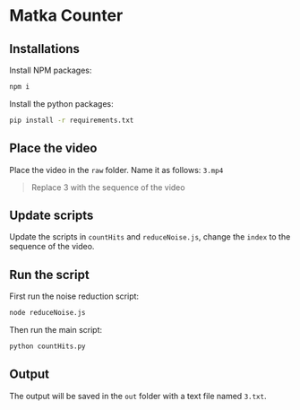 # Matka Counter

## Installations

Install NPM packages:

```bash
npm i
```

Install the python packages:

```bash
pip install -r requirements.txt
```

## Place the video

Place the video in the `raw` folder.
Name it as follows: `3.mp4`

> Replace 3 with the sequence of the video

## Update scripts

Update the scripts in `countHits` and `reduceNoise.js`, change the `index` to the sequence of the video.

## Run the script

First run the noise reduction script:

```bash
node reduceNoise.js
```

Then run the main script:

```bash
python countHits.py
```

## Output

The output will be saved in the `out` folder with a text file named `3.txt`.
